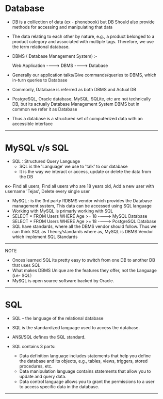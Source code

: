 # Database

- DB is a colllection of data (ex - phonebook) but DB Should also provide methods for accessing and manipulating that data
- The data relating to each other by nature, e.g., a product belonged to a product category and associated with multiple tags. Therefore, we use the term relational database.
- DBMS ( Database Management System) :-

  Web Application ----> DBMS ----> Database

- Generally our application talks/Give commands/queries to DBMS, which in-turn queries to Database
- Commonly, Database is referred as both DBMS and Actual DB
- PostgreSQL, Oracle database, MySQL, SQLite, etc are not technically DB, but its actually Database Management System DBMS but in common we refer it as Database
- Thus a database is a structured set of computerized data with an accessible interface

---

# MySQL v/s SQL

- SQL : Structured Query Language
  - SQL is the 'Language' we use to 'talk' to our database
  - It is the way we interact or access, update or delete the data from the DB

ex- Find all users, Find all users who are 18 years old, Add a new user with username 'Tejas', Delete every single user

- MySQL : is the 3rd party RDBMS vendor which provides the Database management system, This data can be accessed using SQL language
- Working with MySQL is primarly working with SQL
- SELECT \* FROM Users WHERE Age >= 18 ----> MySQL Database
  SELECT \* FROM Users WHERE Age >= 18 ----> PostgreSQL Database
- SQL have standards, where all the DBMS vendor should follow. Thus we can think SQL as Theory/standards where as, MySQL is DBMS Vendor which implement SQL Standards

---

NOTE

- Onces learned SQL its pretty easy to switch from one DB to another DB that uses SQL
- What makes DBMS Unique are the features they offer, not the Language (i.e- SQL)
- MySQL is open source software backed by Oracle.

---

# SQL

- SQL – the language of the relational database
- SQL is the standardized language used to access the database.
- ANSI/SQL defines the SQL standard.

- SQL contains 3 parts:

  - Data definition language includes statements that help you define the database and its objects, e.g., tables, views, triggers, stored procedures, etc.
  - Data manipulation language contains statements that allow you to update and query data.
  - Data control language allows you to grant the permissions to a user to access specific data in the database.

---
